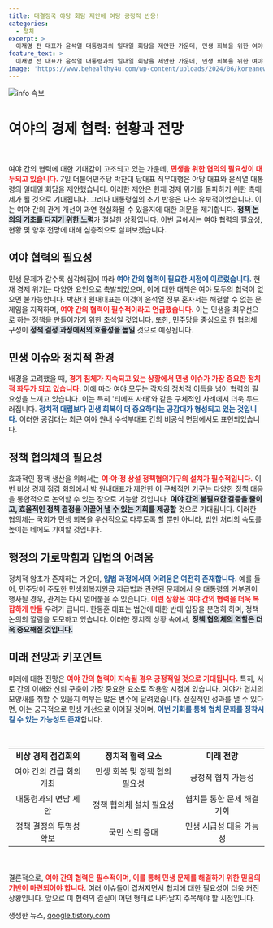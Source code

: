```yaml
---
title: 대결정국 야당 회담 제안에 여당 긍정적 반응!
categories:
  - 정치
excerpt: >
  이재명 전 대표가 윤석열 대통령과의 일대일 회담을 제안한 가운데, 민생 회복을 위한 여야 간 대화의 물꼬가 틀 수 있을지 관심이 집중된다. 경제 위기를 극복하려는 양당의 협치 시도가 과연 실현될 수 있을지 주목된다.
feature_text: >
  이재명 전 대표가 윤석열 대통령과의 일대일 회담을 제안한 가운데, 민생 회복을 위한 여야 간 대화의 물꼬가 틀 수 있을지 관심이 집중된다. 경제 위기를 극복하려는 양당의 협치 시도가 과연 실현될 수 있을지 주목된다.
image: 'https://www.behealthy4u.com/wp-content/uploads/2024/06/koreanews.jpg'
---
```


<p><img src="https://www.behealthy4u.com/wp-content/uploads/2024/06/koreanews.jpg" alt="info 속보" /></p>

<h1 data-ke-size="size40">여야의 경제 협력: 현황과 전망</h1>

<p data-ke-size="size16">&nbsp;</p>

<p>여야 간의 협력에 대한 기대감이 고조되고 있는 가운데, <b><span style="color: #ee2323;">민생을 위한 협의의 필요성이 대두되고 있습니다.</span></b> 7일 더불어민주당 박찬대 당대표 직무대행은 야당 대표와 윤석열 대통령의 일대일 회담을 제안했습니다. 이러한 제안은 현재 경제 위기를 돌파하기 위한 촉매제가 될 것으로 기대됩니다. 그러나 대통령실의 초기 반응은 다소 유보적이었습니다. 이는 여야 간의 관계 개선이 과연 현실화될 수 있을지에 대한 의문을 제기합니다. <b><span style="background-color: #21538527;">정책 논의의 기초를 다지기 위한 노력</span></b>가 절실한 상황입니다. 이번 글에서는 여야 협력의 필요성, 현황 및 향후 전망에 대해 심층적으로 살펴보겠습니다.</p>

<h2 data-ke-size="size26">여야 협력의 필요성</h2>

<p>민생 문제가 갈수록 심각해짐에 따라 <b><span style="color: #1a5490;">여야 간의 협력이 필요한 시점에 이르렀습니다.</span></b> 현재 경제 위기는 다양한 요인으로 촉발되었으며, 이에 대한 대책은 여야 모두의 협력이 없으면 불가능합니다. 박찬대 원내대표는 이것이 윤석열 정부 혼자서는 해결할 수 없는 문제임을 지적하며, <b><span style="color: #ee2323;">여야 간의 협력이 필수적이라고 언급했습니다.</span></b> 이는 민생을 최우선으로 하는 정책을 만들어가기 위한 초석일 것입니다. 또한, 민주당을 중심으로 한 협의체 구성이 <b><span style="background-color: #21538527;">정책 결정 과정에서의 효율성을 높일</span></b> 것으로 예상됩니다. </p>

<h2 data-ke-size="size26">민생 이슈와 정치적 환경</h2>

<p>배경을 고려했을 때, <b><span style="color: #ee2323;">경기 침체가 지속되고 있는 상황에서 민생 이슈가 가장 중요한 정치적 화두가 되고 있습니다.</span></b> 이에 따라 여야 모두는 각자의 정치적 이득을 넘어 협력의 필요성을 느끼고 있습니다. 이는 특히 '티메프 사태'와 같은 구체적인 사례에서 더욱 두드러집니다. <b><span style="color: #1a5490;">정치적 대립보다 민생 회복이 더 중요하다는 공감대가 형성되고 있는 것입니다.</span></b> 이러한 공감대는 최근 여야 원내 수석부대표 간의 비공식 면담에서도 표현되었습니다. </p>

<h2 data-ke-size="size26">정책 협의체의 필요성</h2>

<p>효과적인 정책 생산을 위해서는 <b><span style="color: #ee2323;">여·야·정 상설 정책협의기구의 설치가 필수적입니다.</span></b> 이번 비상 경제 점검 회의에서 박 원내대표가 제안한 이 구체적인 기구는 다양한 정책 대응을 통합적으로 논의할 수 있는 장으로 기능할 것입니다. <b><span style="background-color: #21538527;">여야 간의 불필요한 갈등을 줄이고, 효율적인 정책 결정을 이끌어 낼 수 있는 기회를 제공할</span></b> 것으로 기대됩니다. 이러한 협의체는 국회가 민생 회복을 우선적으로 다루도록 할 뿐만 아니라, 법안 처리의 속도를 높이는 데에도 기여할 것입니다.</p>

<h2 data-ke-size="size26">행정의 가로막힘과 입법의 어려움</h2>

<p>정치적 암초가 존재하는 가운데, <b><span style="color: #1a5490;">입법 과정에서의 어려움은 여전히 존재합니다.</span></b> 예를 들어, 민주당이 주도한 민생회복지원금 지급법과 관련된 문제에서 윤 대통령의 거부권이 행사될 경우, 관계는 다시 얼어붙을 수 있습니다. <b><span style="color: #ee2323;">이런 상황은 여야 간의 협력을 더욱 복잡하게 만들</span></b> 우려가 큽니다. 한동훈 대표는 법안에 대한 반대 입장을 분명히 하며, 정책 논의의 깔림을 도모하고 있습니다. 이러한 정치적 상황 속에서, <b><span style="background-color: #21538527;">정책 협의체의 역할은 더욱 중요해질 것입니다.</span></b></p>

<h2 data-ke-size="size26">미래 전망과 키포인트</h2>

<p>미래에 대한 전망은 <b><span style="color: #ee2323;">여야 간의 협력이 지속될 경우 긍정적일 것으로 기대됩니다.</span></b> 특히, 서로 간의 이해와 신뢰 구축이 가장 중요한 요소로 작용할 시점에 있습니다. 여야가 협치의 모양새를 취할 수 있을지 여부는 많은 변수에 달려있습니다. 실질적인 성과를 낼 수 있다면, 이는 궁극적으로 민생 개선으로 이어질 것이며, <b><span style="color: #1a5490;">이번 기회를 통해 협치 문화를 정착시킬 수 있는 가능성도 존재</span></b>합니다. </p>

<p data-ke-size="size16">&nbsp;</p>

<table style="width: 100%; border-collapse: collapse; margin-bottom: 20px;">
<tr>
<td style="text-align: center; height: 17px;"><b>비상 경제 점검회의</b></td>
<td style="text-align: center; height: 17px;"><b>정치적 협력 요소</b></td>
<td style="text-align: center; height: 17px;"><b>미래 전망</b></td>
</tr>
<tr>
<td style="text-align: center; height: 17px;">여야 간의 긴급 회의 개최</td>
<td style="text-align: center; height: 17px;">민생 회복 및 정책 협의 필요성</td>
<td style="text-align: center; height: 17px;">긍정적 협치 가능성</td>
</tr>
<tr>
<td style="text-align: center; height: 17px;">대통령과의 면담 제안</td>
<td style="text-align: center; height: 17px;">정책 협의체 설치 필요성</td>
<td style="text-align: center; height: 17px;">협치를 통한 문제 해결 기회</td>
</tr>
<tr>
<td style="text-align: center; height: 17px;">정책 결정의 투명성 확보</td>
<td style="text-align: center; height: 17px;">국민 신뢰 증대</td>
<td style="text-align: center; height: 17px;">민생 시급성 대응 가능성</td>
</tr>
</table>

<p data-ke-size="size16">&nbsp;</p>

<p>결론적으로, <b><span style="color: #ee2323;">여야 간의 협력은 필수적이며, 이를 통해 민생 문제를 해결하기 위한 믿음의 기반이 마련되어야 합니다.</span></b> 여러 이슈들이 겹쳐지면서 협치에 대한 필요성이 더욱 커진 상황입니다. 앞으로 이 협력의 결실이 어떤 형태로 나타날지 주목해야 할 시점입니다.</p>
생생한 뉴스, <a href="https://qoogle.tistory.com" rel="dofollow">qoogle.tistory.com</a>


